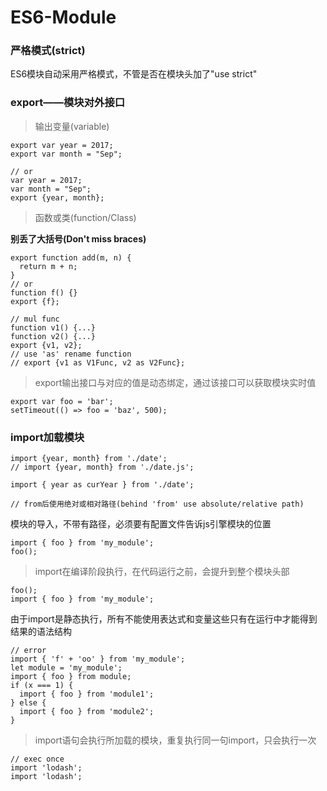 # ES6-Module

### 严格模式(strict)

ES6模块自动采用严格模式，不管是否在模块头加了"use strict"

### export——模块对外接口

> 输出变量(variable)

    export var year = 2017;
    export var month = "Sep";
    
    // or
    var year = 2017;
    var month = "Sep";
    export {year, month};
    
> 函数或类(function/Class)

**别丢了大括号(Don't miss braces)**

    export function add(m, n) {
      return m + n;
    }
    // or
    function f() {}
    export {f};
    
    // mul func
    function v1() {...}
    function v2() {...}
    export {v1, v2};
    // use 'as' rename function
    // export {v1 as V1Func, v2 as V2Func};
    
> export输出接口与对应的值是动态绑定，通过该接口可以获取模块实时值

    export var foo = 'bar';
    setTimeout(() => foo = 'baz', 500);
    
### import加载模块

    import {year, month} from './date';
    // import {year, month} from './date.js';
    
    import { year as curYear } from './date';
    
    // from后使用绝对或相对路径(behind 'from' use absolute/relative path)

模块的导入，不带有路径，必须要有配置文件告诉js引擎模块的位置
    
    import { foo } from 'my_module';
    foo();
    
> import在编译阶段执行，在代码运行之前，会提升到整个模块头部

    foo();
    import { foo } from 'my_module';
    
由于import是静态执行，所有不能使用表达式和变量这些只有在运行中才能得到结果的语法结构

    // error
    import { 'f' + 'oo' } from 'my_module';
    let module = 'my_module';
    import { foo } from module;
    if (x === 1) {
      import { foo } from 'module1';
    } else {
      import { foo } from 'module2';
    }
    
 > import语句会执行所加载的模块，重复执行同一句import，只会执行一次
    
    // exec once
    import 'lodash';
    import 'lodash';
    
    
 
    
